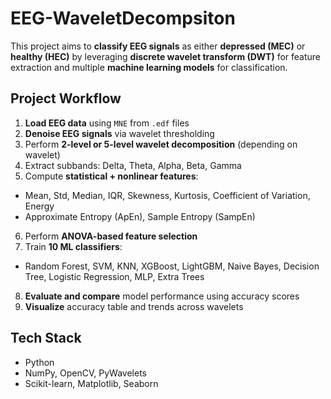 # EEG-WaveletDecompsiton
This project aims to **classify EEG signals** as either **depressed (MEC)** or **healthy (HEC)** by leveraging **discrete wavelet transform (DWT)** for feature extraction and multiple **machine learning models** for classification.

## Project Workflow
1. **Load EEG data** using `MNE` from `.edf` files
2. **Denoise EEG signals** via wavelet thresholding
3. Perform **2-level or 5-level wavelet decomposition** (depending on wavelet)
4. Extract subbands: Delta, Theta, Alpha, Beta, Gamma
5. Compute **statistical + nonlinear features**:
 - Mean, Std, Median, IQR, Skewness, Kurtosis, Coefficient of Variation, Energy
 - Approximate Entropy (ApEn), Sample Entropy (SampEn)
6. Perform **ANOVA-based feature selection**
7. Train **10 ML classifiers**:
 - Random Forest, SVM, KNN, XGBoost, LightGBM, Naive Bayes, Decision Tree, Logistic Regression, MLP, Extra Trees
8. **Evaluate and compare** model performance using accuracy scores
9. **Visualize** accuracy table and trends across wavelets
   
## Tech Stack
- Python
- NumPy, OpenCV, PyWavelets
- Scikit-learn, Matplotlib, Seaborn

